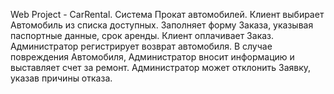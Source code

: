 Web Project - CarRental.
 Система Прокат автомобилей. Клиент выбирает Автомобиль из списка доступных. 
Заполняет форму Заказа, указывая паспортные данные, срок аренды. Клиент оплачивает 
Заказ. Администратор регистрирует возврат автомобиля. В случае повреждения 
Автомобиля, Администратор вносит информацию и выставляет счет за ремонт. 
Администратор может отклонить Заявку, указав причины отказа. 
